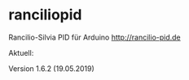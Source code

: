 # ranciliopid
Rancilio-Silvia PID für Arduino http://rancilio-pid.de

Aktuell:

Version 1.6.2 (19.05.2019)
